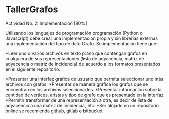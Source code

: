 # TallerGrafos
Actividad No. 2: Implementación [80%]

Utilizando los lenguajes de programación programación (Python o Javascript) debe crear una implementación propia y sin librerías externas una
implementación del tipo de dato Grafo. Su implementación tiene que:

*Leer uno o varios archivos en texto plano que contengan grafos en cualquiera de sus representaciones (lista de adyacencia, matriz de adyacencia
o matriz de incidencia) de acuerdo a los formatos presentados en el siguiente repositorio.

*Presentar una interfaz gráfica de usuario que permita seleccionar uno más archivos con grafos.
*Presentar de manera gráfica los grafos que se encuentran en los archivos seleccionados.
*Presentar información sobre la cantidad de vértices, aristas y tipo de grafo que es presentado en la interfaz
*Permitir transformar de una representación a otra, es decir de lista de adyacencia a una matriz de incidencia, etc.
*Ser alojado en un repositorio online se recomienda github, gitlab o bitbucket
